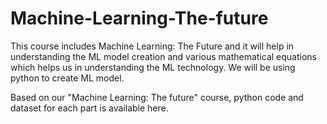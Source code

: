 # Machine-Learning-The-future

This course includes Machine Learning: The Future and it will help in understanding the ML model creation and various mathematical equations which helps us in understanding the ML technology.
We will be using python to create ML model.

Based on our "Machine Learning: The future" course, python code and dataset for each part is available here.
